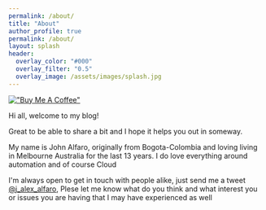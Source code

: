 ```yaml
---
permalink: /about/
title: "About"
author_profile: true
permalink: /about/
layout: splash
header:
  overlay_color: "#000"
  overlay_filter: "0.5"
  overlay_image: /assets/images/splash.jpg
---
```



[!["Buy Me A Coffee"](https://user-images.githubusercontent.com/1376749/120938564-50c59780-c6e1-11eb-814f-22a0399623c5.png)](https://www.buymeacoffee.com/cerocool)

Hi all, welcome to my blog! <br>

Great to be able to share a bit and I hope it helps you out in someway. <br>

My name is John Alfaro, originally from Bogota-Colombia and loving living in Melbourne Australia for the last 13 years. I do love everything around automation and of course Cloud<br>

I'm always open to get in touch with people alike, just send me a tweet [@j_alex_alfaro](https://twitter.com/j_alex_alfaro), Plese let me know what do you think and what interest you or issues you are having that I may have experienced as well

<div data-iframe-width="150" data-iframe-height="270" data-share-badge-id="13b2fb01-c464-4d59-93dd-ee055cfd04fa"
    data-share-badge-host="https://www.youracclaim.com"></div>
<script type="text/javascript" async src="//cdn.youracclaim.com/assets/utilities/embed.js"></script>
<div data-iframe-width="150" data-iframe-height="270" data-share-badge-id="d129aea1-324d-41ae-8344-6ae0629ef42c"
    data-share-badge-host="https://www.youracclaim.com"></div>
<script type="text/javascript" async src="//cdn.youracclaim.com/assets/utilities/embed.js"></script>
<div data-iframe-width="150" data-iframe-height="270" data-share-badge-id="b5139fc0-7aa8-467e-950f-9095b026bb47"
    data-share-badge-host="https://www.youracclaim.com"></div>
<script type="text/javascript" async src="//cdn.youracclaim.com/assets/utilities/embed.js"></script>
<div data-iframe-width="150" data-iframe-height="270" data-share-badge-id="26538cf1-9990-42fb-8577-877e4c3e7141"
    data-share-badge-host="https://www.youracclaim.com"></div>
<script type="text/javascript" async src="//cdn.youracclaim.com/assets/utilities/embed.js"></script>
<div data-iframe-width="150" data-iframe-height="270" data-share-badge-id="e5bb3e97-a4fc-40b5-9931-ae6fa15c1459" 
    data-share-badge-host="https://www.youracclaim.com"></div>
<script type="text/javascript" async src="//cdn.youracclaim.com/assets/utilities/embed.js"></script>
<div data-iframe-width="150" data-iframe-height="270" data-share-badge-id="c3c315ae-6be6-40cb-95d0-6fbb8f9cb912" 
    data-share-badge-host="https://www.youracclaim.com"></div>
<script type="text/javascript" async src="//cdn.youracclaim.com/assets/utilities/embed.js"></script>
<div data-iframe-width="150" data-iframe-height="270" data-share-badge-id="f61fd5ff-9ba1-4c05-ba7d-7174066e8438" 
    data-share-badge-host="https://www.youracclaim.com"></div>
<script type="text/javascript" async src="//cdn.youracclaim.com/assets/utilities/embed.js"></script>
<div data-iframe-width="150" data-iframe-height="270" data-share-badge-id="34122ca9-8fea-45a9-8d81-50217c719844" 
    data-share-badge-host="https://www.credly.com"></div><script type="text/javascript" 
    async src="//cdn.credly.com/assets/utilities/embed.js"></script>